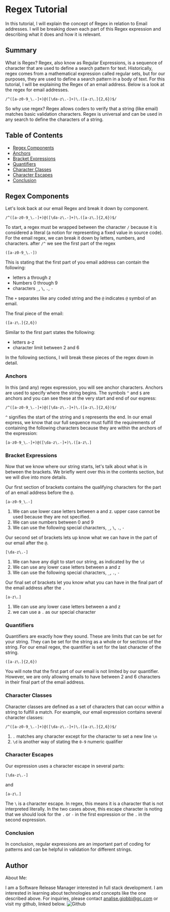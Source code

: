 # Regex Tutorial

In this tutorial, I will explain the concept of Regex in relation to Email addresses. I will be breaking down each part of this Regex expression and describing what it does and how it is relevant. 

## Summary

What is Regex? Regex, also know as Regular Expressions, is a sequence of character that are used to define a search pattern for text. Historically, regex comes from a mathematical expression called regular sets, but for our purposes, they are used to define a search pattern in a body of text. For this tutorial, I will be explaining the Regex of an email address. Below is a look at the regex for email addresses. 

```
/^([a-z0-9_\.-]+)@([\da-z\.-]+)\.([a-z\.]{2,6})$/
```

So why use regex? Regex allows coders to verify that a string (like email) matches basic validation characters. Regex is universal and can be used in any search to define the characters of a string. 

## Table of Contents

- [Regex Components](#regex-components)
- [Anchors](#anchors)
- [Bracket Expressions](#bracket-expressions)
- [Quantifiers](#quantifiers)
- [Character Classes](#character-classes)
- [Character Escapes](#character-escapes)
- [Conclusion](#conclusion)

## Regex Components

Let's look back at our email Regex and break it down by component. 

```
/^([a-z0-9_\.-]+)@([\da-z\.-]+)\.([a-z\.]{2,6})$/
```

To start, a regex must be wrapped between the character `/` because it is considered a literal (a notion for representing a fixed value in source code). For the email regex, we can break it down by letters, numbers, and characters. 
after `/^` we see the first part of the regex 

```
([a-z0-9_\.-])
```
This is stating that the first part of you email address can contain the following:
 - letters a through z
 - Numbers 0 through 9
 - characters `_`, `\`, `.`, `-`

The `+` separates like any coded string and the `@` indicates `@` symbol of an email. 

The final piece of the email:

```
([a-z\.]{2,6})
```
Similar to the first part states the following:
 - letters a-z
 - character limit between 2 and 6

In the following sections, I will break these pieces of the regex down in detail.



### Anchors

In this (and any) regex expression, you will see anchor characters. Anchors are used to specify where the string begins. The symbols `^` and `$` are anchors and you can see these at the very start and end of our express:

```
/^([a-z0-9_\.-]+)@([\da-z\.-]+)\.([a-z\.]{2,6})$/
```
`^` signifies the start of the string and `$` represents the end. In our email express, we know that our full sequence must fulfill the requirements of containing the following characters because they are within the anchors of the expression:

```
[a-z0-9_\.-]+)@([\da-z\.-]+)\.([a-z\.]
```

### Bracket Expressions

Now that we know where our string starts, let's talk about what is in between the brackets. We briefly went over this in the contents section, but we will dive into more details. 

Our first section of brackets contains the qualifying characters for the part of an email address before the `@`.

```
[a-z0-9_\.-]
```

 1. We can use lower case letters between a and z. upper case cannot be used because they are not specified.
 2. We can use numbers between 0 and 9
 3. We can use the following special characters, `_`, `\`, `.`, `-`

Our second set of brackets lets up know what we can have in the part of our email after the `@`.

```
[\da-z\.-]
```
 1. We can have any digit to start our string, as indicated by the `\d`
 2. We can use any lower case letters between a and z
 3. We can use the following special characters, `_`, `.`, `-`

Our final set of brackets let you know what you can have in the final part of the email address after the `.`

```
[a-z\.]
```
 1. We can use any lower case letters between a and z
 2. we can use a `.` as our special character 


### Quantifiers

Quantifiers are exactly how they sound. These are limits that can be set for your string. They can be set for the string as a whole or for sections of the string. For our email regex, the quantifier is set for the last character of the string. 

```
([a-z\.]{2,6})
```

You will note that the first part of our email is not limited by our quantifier. However, we are only allowing emails to have between 2 and 6 characters in their final part of the email address. 


### Character Classes

Character classes are defined as a set of characters that can occur within a string to fulfill a match. For example, our email expression contains several character classes: 

```
/^([a-z0-9_\.-]+)@([\da-z\.-]+)\.([a-z\.]{2,6})$/
```
 1. `.` matches any character except for the character to set a new line `\n`
 2. `\d` is another way of stating the `0-9` numeric qualifier


### Character Escapes

Our expression uses a character escape in several parts:
```
[\da-z\.-]
```
and

```
[a-z\.]
```

The `\` is a character escape. In regex, this means it is a character that is not interpreted literally. In the two cases above, this escape character is noting that we should look for the `.` or `-` in the first expression or the `.` in the second expression. 

### Conclusion

In conclusion, regular expressions are an important part of coding for patterns and can be helpful in validation for different strings.

## Author

About Me:

I am a Software Release Manager interested in full stack development. I am interested in learning about technologies and concepts like the one described above. For inquiries, please contact analise.giobbi@gc.com or visit my github, linked below.
![Github](https://github.com/analisegiobbi3)
